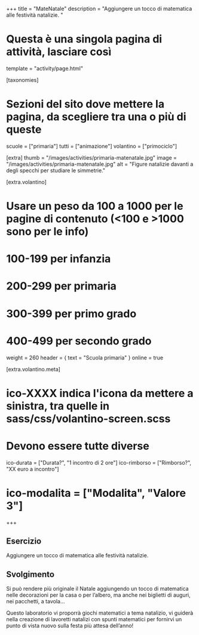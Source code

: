 +++
title = "MateNatale"
description = "Aggiungere un tocco di matematica alle festività natalizie. "

# Questa è una singola pagina di attività, lasciare così
template = "activity/page.html"

[taxonomies]
# Sezioni del sito dove mettere la pagina, da scegliere tra una o più di queste
scuole = ["primaria"]
tutti = ["animazione"]
volantino = ["primociclo"]

[extra]
thumb = "/images/activities/primaria-matenatale.jpg"
image = "/images/activities/primaria-matenatale.jpg"
alt = "Figure natalizie davanti a degli specchi per studiare le simmetrie."

[extra.volantino]
# Usare un peso da 100 a 1000 per le pagine di contenuto (<100 e >1000 sono per le info)
# 100-199 per infanzia
# 200-299 per primaria
# 300-399 per primo grado
# 400-499 per secondo grado
weight = 260
header = { text = "Scuola primaria" }
online = true

[extra.volantino.meta]
# ico-XXXX indica l'icona da mettere a sinistra, tra quelle in sass/css/volantino-screen.scss
# Devono essere tutte diverse 
ico-durata = ["Durata?", "1 incontro di 2 ore"]
ico-rimborso = ["Rimborso?", "XX euro a incontro"]
# ico-modalita = ["Modalita", "Valore 3"]
+++

<h2 class="ico ico-primaria-esercizio">Esercizio</h2>

Aggiungere un tocco di matematica alle festività natalizie. 

<h2 class="ico ico-primaria-svolgimento">Svolgimento</h2>

Si può rendere più originale il Natale aggiungendo un tocco di matematica nelle decorazioni per la casa o per l’albero, ma anche nei biglietti di auguri, nei pacchetti, a tavola... 

Questo laboratorio vi proporrà giochi matematici a tema natalizio, vi guiderà nella creazione di lavoretti natalizi con spunti matematici per fornirvi un punto di vista nuovo sulla festa più attesa dell’anno! 
